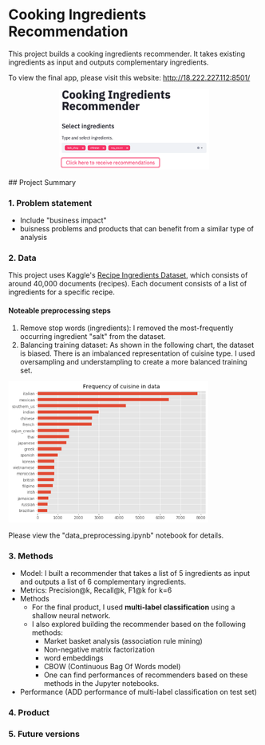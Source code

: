 # Cooking Ingredients Recommendation 
This project builds a cooking ingredients recommender. It takes existing ingredients as input and outputs complementary ingredients. 

To view the final app, please visit this website: <a href="http://18.222.227.112:8501/">http://18.222.227.112:8501/</a> 
<p align="center">
<img src="images/mainpage.png" alt="" width="300"/>
</p>
## Project Summary 

### 1. Problem statement
* Include "business impact"
* buisness problems and products that can benefit from a similar type of analysis 

### 2. Data 
This project uses Kaggle's <a href="https://www.kaggle.com/kaggle/recipe-ingredients-dataset/">Recipe Ingredients Dataset</a>, which consists of around 40,000 documents (recipes). Each document consists of a list of ingredients for a specific recipe.   

#### Noteable preprocessing steps
1. Remove stop words (ingredients): I removed the most-frequently occurring ingredient "salt" from the dataset. 
2. Balancing training dataset: As shown in the following chart, the dataset is biased. There is an imbalanced representation of cuisine type. I used oversampling and understampling to create a more balanced training set. 
<img src="images/cuisine.png" alt="" width="400"/>

Please view the "data_preprocessing.ipynb" notebook for details.  

### 3. Methods  
* Model: I built a recommender that takes a list of 5 ingredients as input and outputs a list of 6 complementary ingredients.  
* Metrics: Precision@k, Recall@k, F1@k for k=6
* Methods  
	* For the final product, I used <b>multi-label classification</b> using a shallow neural network. 
	* I also explored building the recommender based on the following methods: 
		* Market basket analysis (association rule mining) 
		* Non-negative matrix factorization
		* word embeddings
		* CBOW (Continuous Bag Of Words model) 
		* One can find performances of recommenders based on these methods in the Jupyter notebooks.
* Performance (ADD performance of multi-label classification on test set) 

### 4. Product

### 5. Future versions 
